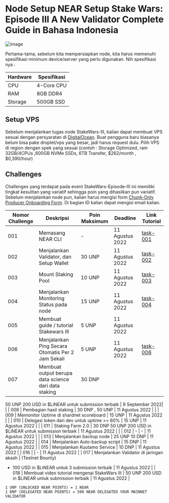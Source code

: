 # Node Setup NEAR Setup Stake Wars: Episode III A New Validator Complete Guide in Bahasa Indonesia

![image](https://user-images.githubusercontent.com/100946299/180820007-7114510b-0c25-40cf-bc52-9d1534901156.png)

Pertama-tama, sebelum kita mempersiapkan node, kita harus memenuhi spesifikasi minimum device/server yang perlu digunakan. Nih spesifikasi nya :

| Hardware       | Spesifikasi       |
| -------------- | ---------------   |
| CPU            | 4-Core CPU        |
| RAM            | 8GB DDR4          |
| Storage        | 500GB SSD         |

## Setup VPS
Sebelum menjalankan tugas node StakeWars-III, kalian dapat membuat VPS sesuai dengan persyaratan di [DigitalOcean](https://www.digitalocean.com/?refcode=3e669f831302&utm_campaign=Referral_Invite&utm_medium=Referral_Program&utm_source=badge). Buat pengguna baru biasanya belum bisa pake droplet/vps yang besar, jadi harus request dulu. Pilih VPS di region dengan spek yang sesuai (contoh : Storage Optimized, ram 32GB/4CPUs ,600GB NVMe SSDs, 6TB Transfer, $262/month , $0,390/hour)

## Challenges

Challenges yang terdapat pada event StakeWars-Episode-III ini memiliki tingkat kesulitan yang variatif sehingga poin yang dihasilkan pun variatif. Sebelum menjalankan node pun, kalian harus mengisi form [Chunk-Only Producer Onboarding Form](https://nearprotocol1001.typeform.com/to/Z39N7cU9). Di bagian ID kalian dapat mengisi email kalian.

| Nomor Challenge                                                          | Deskripsi                                                                         | Poin Maksimum    | Deadline        | Link Tutorial  |
| ------------------------------------------------------------------------ | --------------------------------------------------------------------------------- | ---------------- | --------------- | -------------- |
| 001                                                                      | Memasang NEAR CLI                                                                 | \-               | 11 Agustus 2022 | [task-001](https://github.com/cbjohnson90/Testnet-Guides/blob/main/NEAR-StakeWars-III/Tasks/task-001.md) |
| 002                                                                      | Menjalankan Validator, dan Setup Wallet                                           | 30 UNP           | 11 Agustus 2022 | [task-002](https://github.com/cbjohnson90/Testnet-Guides/blob/main/NEAR-StakeWars-III/Tasks/task-002.md) |
| 003                                                                      | Mount Staking Pool                                                                | 10 UNP           | 11 Agustus 2022 | [task-003](https://github.com/cbjohnson90/Testnet-Guides/blob/main/NEAR-StakeWars-III/Tasks/task-003.md) |
| 004                                                                      | Menjalankan Monitoring Status pada node                                           | 15 UNP           | 11 Agustus 2022 | [task-004](https://github.com/cbjohnson90/Testnet-Guides/blob/main/NEAR-StakeWars-III/Tasks/task-004.md) |
| 005                                                                      | Membuat guide / tutorial Stakewars III                                            | 5 UNP            | 11 Agustus 2022 |  |
| 006                                                                      | Menjalankan Ping Secara Otomatis Per 2 Jam Sekali                                 | 5 UNP            | 11 Agustus 2022 | [task-006](https://github.com/cbjohnson90/Testnet-Guides/blob/main/NEAR-StakeWars-III/Tasks/task-006.md) |
| 007                                                                      | Membuat output berupa data science dari data staking                              | 30 DNP
50 UNP
200 USD in $LiNEAR untuk submission terbaik           | 9 September 2022|  |
| 008                                                                      | Pembagian hasil staking                                                           | 30 DNP , 50 UNP  | 11 Agustus 2022 |  |
| 009                                                                      | Memonitor Uptime di shardnet scoreboard                                           | 15 UNP           | 11 Agustus 2022 |  |
| 010                                                                      | Delegasi token dari dev untuk uptime >= 60%                                       | 15 UNP           | 11 Agustus 2022 |  |
| 011                                                                      | Staking Farm 2.0                                                                  | 30 DNP
50 UNP
200 USD in $LiNEAR untuk submission terbaik           | 11 Agustus 2022 |  |
| 012                                                                      | -                                                                                 | -                | 11 Agustus 2022 |  |
| 013                                                                      | Menjalankan backup node                                                           | 25 UNP
10 DNP                | 11 Agustus 2022 |
| 014                                                                      | Menjalankan Auto-backup script                                                    | 15 DNP                | 11 Agustus 2022 |
| 015                                                                      | Menjalankan Kuutamo Service                                                        | 10 DNP                | 11 Agustus 2022 |
| 016                                                                      |                                                                          | -                | 11 Agustus 2022 |
| 017                                                                      | Menjalankan Validator di jaringan akash                                    | (Testnet Bounty)
+ 100 USD in $LiNEAR untuk 3 submission terbaik                | 11 Agustus 2022 |
| 018                                                                      | Membuat video tutorial mengenai StakeWars III                                                                   | 50 UNP
200 USD in $LiNEAR untuk submission terbaik                | 11 Agustus 2022 |

```
1 UNP (UNLOCKED NEAR POINTS) = 1 NEAR
1 DNP (DELEGATED NEAR POINTS) = 500 NEAR DELEGATED YOUR MAINNET VALIDATOR
```
